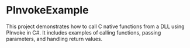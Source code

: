 # PInvokeExample
This project demonstrates how to call C native functions from a DLL using PInvoke in C#. It includes examples of calling functions, passing parameters, and handling return values.
